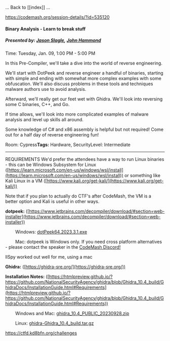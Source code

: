 
... Back to [[index]] ...


https://codemash.org/session-details/?id=535120


#### Binary Analysis - Learn to break stuff

##### **Presented by:** [Jason Slagle](https://codemash.org/speaker-details?id=68accf5c-4f6c-406f-806a-38f0527793b5), [John Hammond](https://codemash.org/speaker-details?id=ee7a2db7-b2ba-45f8-b0f3-09c76620235b)

Time: Tuesday, Jan. 09, 1:00 PM - 5:00 PM

In this Pre-Compiler, we'll take a dive into the world of reverse engineering.  
  
We'll start with DotPeek and reverse engineer a handful of binaries, starting with simple and ending with somewhat more complex examples with some obfuscation. We'll also discuss problems in these tools and techniques malware authors use to avoid analysis.  
  
Afterward, we'll really get our feet wet with Ghidra. We'll look into reversing some C binaries, C++, and Go.  
  
If time allows, we'll look into more complicated examples of malware analysis and level up skills all around.  
  
Some knowledge of C# and x86 assembly is helpful but not required! Come out for a half day of reverse engineering fun!

Room: Cypress**Tags:** Hardware, SecurityLevel: Intermediate

---
REQUIREMENTS
We'd prefer the attendees have a way to run Linux binaries - this can be Windows Subsystem for Linux ([https://learn.microsoft.com/en-us/windows/wsl/install](https://learn.microsoft.com/en-us/windows/wsl/install)) or something like Kali Linux in a VM ([https://www.kali.org/get-kali/](https://www.kali.org/get-kali/))

Note that if you plan to actually do CTF's after CodeMash, the VM is a better option and Kali is useful in other ways.

**dotpeek:** ([https://www.jetbrains.com/decompiler/download/#section=web-installer](https://www.jetbrains.com/decompiler/download/#section=web-installer))

        Windows: [dotPeek64.2023.3.1.exe](https://prereqs.codemash.org/Files/dotPeek64.2023.3.1.exe)

        Mac: dotpeek is Windows only. If you need cross platform alternatives - please contact the speaker in the [CodeMash Discord!](https://discord.gg/RbZENJ8c73)


IlSpy worked out well for me, using a mac



**Ghidra:** ([https://ghidra-sre.org/](https://ghidra-sre.org/))

**Installation Notes:** ([https://htmlpreview.github.io/?https://github.com/NationalSecurityAgency/ghidra/blob/Ghidra_10.4_build/GhidraDocs/InstallationGuide.html#Requirements](https://htmlpreview.github.io/?https://github.com/NationalSecurityAgency/ghidra/blob/Ghidra_10.4_build/GhidraDocs/InstallationGuide.html#Requirements))

        Windows and Mac: [ghidra_10.4_PUBLIC_20230928.zip](https://prereqs.codemash.org/Files/ghidra_10.4_PUBLIC_20230928.zip)

        Linux: [ghidra-Ghidra_10.4_build.tar.gz](https://prereqs.codemash.org/Files/ghidra-Ghidra_10.4_build.tar.gz)



https://ctfd.kd8bfn.org/challenges
